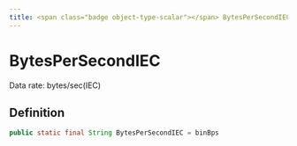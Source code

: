 ```yaml
---
title: <span class="badge object-type-scalar"></span> BytesPerSecondIEC
---
```

# <span class="badge object-type-scalar"></span> BytesPerSecondIEC

Data rate: bytes/sec(IEC)

## Definition

```java
public static final String BytesPerSecondIEC = binBps
```

